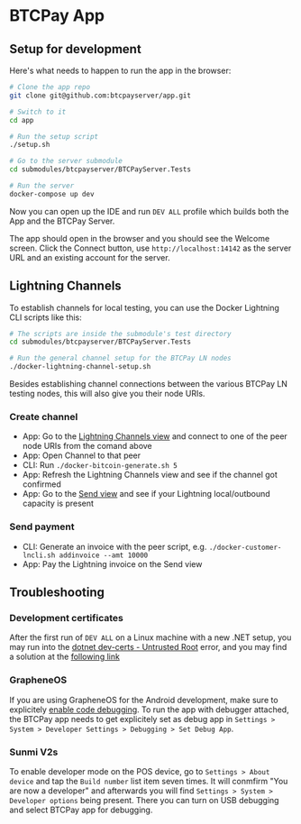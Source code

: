 # BTCPay App

## Setup for development

Here's what needs to happen to run the app in the browser:

```bash
# Clone the app repo
git clone git@github.com:btcpayserver/app.git

# Switch to it
cd app

# Run the setup script
./setup.sh

# Go to the server submodule
cd submodules/btcpayserver/BTCPayServer.Tests

# Run the server
docker-compose up dev
```

Now you can open up the IDE and run `DEV ALL` profile which builds both the App and the BTCPay Server.

The app should open in the browser and you should see the Welcome screen.
Click the Connect button, use `http://localhost:14142` as the server URL and an existing account for the server.

## Lightning Channels

To establish channels for local testing, you can use the Docker Lightning CLI scripts like this:

```bash
# The scripts are inside the submodule's test directory
cd submodules/btcpayserver/BTCPayServer.Tests

# Run the general channel setup for the BTCPay LN nodes
./docker-lightning-channel-setup.sh
```

Besides establishing channel connections between the various BTCPay LN testing nodes, this will also give you their node URIs.

### Create channel

- App: Go to the [Lightning Channels view](https://localhost:7016/settings/lightning/channels) and connect to one of the peer node URIs from the comand above
- App: Open Channel to that peer
- CLI: Run `./docker-bitcoin-generate.sh 5`
- App: Refresh the Lightning Channels view and see if the channel got confirmed
- App: Go to the [Send view](https://localhost:7016/send) and see if your Lightning local/outbound capacity is present

### Send payment

- CLI: Generate an invoice with the peer script, e.g. `./docker-customer-lncli.sh addinvoice --amt 10000`
- App: Pay the Lightning invoice on the Send view

## Troubleshooting

### Development certificates

After the first run of `DEV ALL` on a Linux machine with a new .NET setup, you may run into the [dotnet dev-certs - Untrusted Root](https://github.com/dotnet/aspnetcore/issues/41503)
error, and you may find a solution at the [following link](https://learn.microsoft.com/en-us/dotnet/core/tools/dotnet-dev-certs)

### GrapheneOS

If you are using GrapheneOS for the Android development, make sure to explicitely [enable code debugging](https://discuss.grapheneos.org/d/8330-app-compatibility-with-grapheneos).
To run the app with debugger attached, the BTCPay app needs to get explicitely set as debug app in `Settings > System > Developer Settings > Debugging > Set Debug App`.

### Sunmi V2s

To enable developer mode on the POS device, go to `Settings > About device` and tap the `Build number` list item seven times. It will conmfirm "You are now a developer" and afterwards you will find `Settings > System > Developer options` being present. There you can turn on USB debugging and select BTCPay app for debugging.

